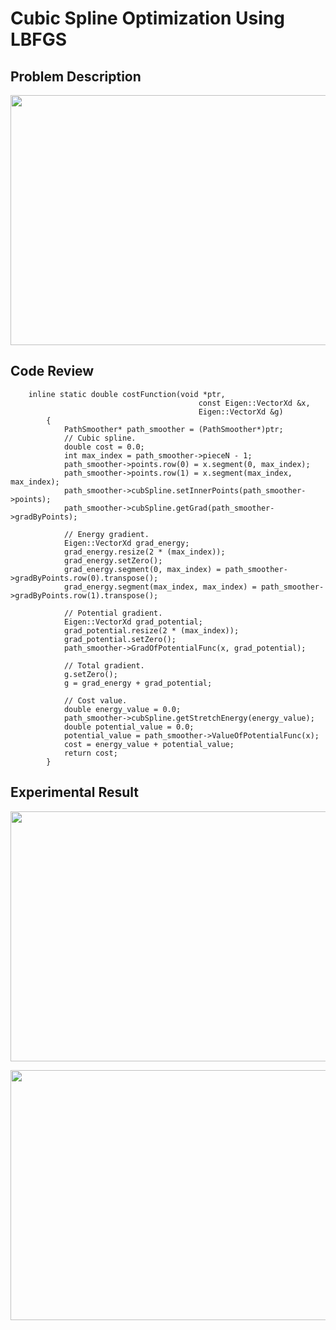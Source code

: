 # Cubic Spline Optimization Using LBFGS
## Problem Description
<img src=https://github.com/xilinnancheng/numerical_optimization/blob/main/project_2/problem_description.png width = "600" height="400"/><br/>

## Code Review
```
    inline static double costFunction(void *ptr,
                                          const Eigen::VectorXd &x,
                                          Eigen::VectorXd &g)
        {
            PathSmoother* path_smoother = (PathSmoother*)ptr;
            // Cubic spline.
            double cost = 0.0;
            int max_index = path_smoother->pieceN - 1;
            path_smoother->points.row(0) = x.segment(0, max_index);
            path_smoother->points.row(1) = x.segment(max_index, max_index);
            path_smoother->cubSpline.setInnerPoints(path_smoother->points);
            path_smoother->cubSpline.getGrad(path_smoother->gradByPoints);

            // Energy gradient.
            Eigen::VectorXd grad_energy;
            grad_energy.resize(2 * (max_index));
            grad_energy.setZero();
            grad_energy.segment(0, max_index) = path_smoother->gradByPoints.row(0).transpose();
            grad_energy.segment(max_index, max_index) = path_smoother->gradByPoints.row(1).transpose();

            // Potential gradient.
            Eigen::VectorXd grad_potential;
            grad_potential.resize(2 * (max_index));
            grad_potential.setZero();
            path_smoother->GradOfPotentialFunc(x, grad_potential);

            // Total gradient.
            g.setZero();
            g = grad_energy + grad_potential;

            // Cost value.
            double energy_value = 0.0;
            path_smoother->cubSpline.getStretchEnergy(energy_value);
            double potential_value = 0.0;
            potential_value = path_smoother->ValueOfPotentialFunc(x);
            cost = energy_value + potential_value;
            return cost;
        }
```
## Experimental Result
<img src=https://github.com/xilinnancheng/numerical_optimization/blob/main/project_2/lbfgs_1.png width = "600" height="400"/><br/>

<img src=https://github.com/xilinnancheng/numerical_optimization/blob/main/project_2/lbfgs_2.png width = "600" height="400"/><br/>
